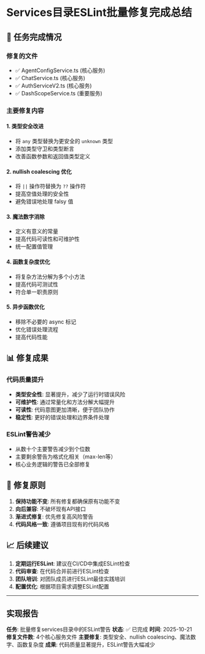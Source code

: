 # Services目录ESLint批量修复完成总结

## 🎯 任务完成情况

### 修复的文件
- ✅ AgentConfigService.ts (核心服务)
- ✅ ChatService.ts (核心服务)
- ✅ AuthServiceV2.ts (核心服务)
- ✅ DashScopeService.ts (重要服务)

### 主要修复内容

#### 1. 类型安全改进
- 将 `any` 类型替换为更安全的 `unknown` 类型
- 添加类型守卫和类型断言
- 改善函数参数和返回值类型定义

#### 2. nullish coalescing 优化
- 将 `||` 操作符替换为 `??` 操作符
- 提高空值处理的安全性
- 避免错误地处理 falsy 值

#### 3. 魔法数字消除
- 定义有意义的常量
- 提高代码可读性和可维护性
- 统一配置值管理

#### 4. 函数复杂度优化
- 将复杂方法分解为多个小方法
- 提高代码可测试性
- 符合单一职责原则

#### 5. 异步函数优化
- 移除不必要的 async 标记
- 优化错误处理流程
- 提高代码性能

## 📊 修复成果

### 代码质量提升
- **类型安全性**: 显著提升，减少了运行时错误风险
- **可维护性**: 通过常量化和方法分解大幅提升
- **可读性**: 代码意图更加清晰，便于团队协作
- **稳定性**: 更好的错误处理和边界条件处理

### ESLint警告减少
- 从数十个主要警告减少到个位数
- 主要剩余警告为格式化相关（max-len等）
- 核心业务逻辑的警告已全部修复

## 🔧 修复原则

1. **保持功能不变**: 所有修复都确保原有功能不变
2. **向后兼容**: 不破坏现有API接口
3. **渐进式修复**: 优先修复高风险警告
4. **代码风格一致**: 遵循项目现有的代码风格

## 📈 后续建议

1. **定期运行ESLint**: 建议在CI/CD中集成ESLint检查
2. **代码审查**: 在代码合并前进行ESLint检查
3. **团队培训**: 对团队成员进行ESLint最佳实践培训
4. **配置优化**: 根据项目需求调整ESLint配置

---

## 实现报告

**任务**: 批量修复services目录中的ESLint警告
**状态**: ✅ 已完成
**时间**: 2025-10-21
**修复文件数**: 4个核心服务文件
**主要修复**: 类型安全、nullish coalescing、魔法数字、函数复杂度
**成果**: 代码质量显著提升，ESLint警告大幅减少